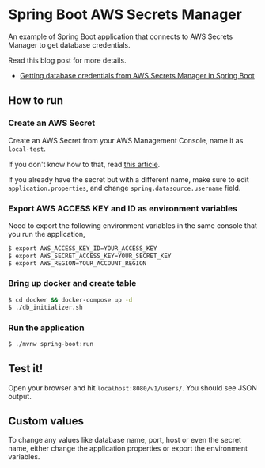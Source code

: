 # Spring Boot AWS Secrets Manager

An example of Spring Boot application that connects to AWS Secrets Manager to get database credentials.

Read this blog post for more details.
- [Getting database credentials from AWS Secrets Manager in Spring Boot](https://www.geekyhacker.com/2020/05/09/getting-database-credentials-from-aws-secrets-manager-in-spring-boot/)

## How to run

### Create an AWS Secret

Create an AWS Secret from your AWS Management Console, name it as `local-test`.

If you don't know how to that, read [this article](https://www.geekyhacker.com/2020/05/08/getting-started-with-aws-secret-manager/).

If you already have the secret but with a different name, make sure to edit `application.properties`, and change `spring.datasource.username` field.

### Export AWS ACCESS KEY and ID as environment variables

Need to export the following environment variables in the same console that you run the application,

```bash
$ export AWS_ACCESS_KEY_ID=YOUR_ACCESS_KEY
$ export AWS_SECRET_ACCESS_KEY=YOUR_SECRET_KEY
$ export AWS_REGION=YOUR_ACCOUNT_REGION
```

### Bring up docker and create table

```bash
$ cd docker && docker-compose up -d
$ ./db_initializer.sh
```

### Run the application

```bash
$ ./mvnw spring-boot:run
```

## Test it!

Open your browser and hit `localhost:8080/v1/users/`. You should see JSON output.

## Custom values

To change any values like database name, port, host or even the secret name, either change the application properties or export the environment variables.
